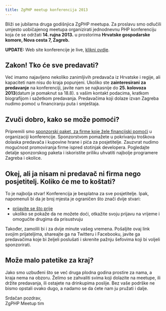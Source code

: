 ```yaml
---
title: ZgPHP meetup konferencija 2013
---
```


Bliži se jubilarna druga godišnjica ZgPHP meetupa. Za proslavu smo odlučili
umjesto uobičajenog meetupa organizirati jednodnevnu PHP konferenciju koja će se
održati **14. rujna 2013.** u prostorima **Hrvatske gospodarske komore, Nova
cesta 7, Zagreb.**

<!-- break -->

**UPDATE:** Web site konferencije je live, [klikni ovdje](http://2013.zgphp.org/).

## Zakon! Tko će sve predavati?

Već imamo najavljeno nekoliko zanimljivih predavača iz Hrvatske i regije, ali
kapaciteti nam nisu do kraja popunjeni. Ukoliko ste **zainteresirani za
predavanje** na konferenciji, javite nam se najkasnije do **25. kolovoza
2013**(datum je pomaknut sa 18.8). s vašim kontakt podacima, kratkom biografijom
i sažetkom predavanja. Predavačima koji dolaze izvan Zagreba nudimo pomoć u
financiranju puta i smještaja.

## Zvuči dobro, kako se može pomoći?

Pripremili smo [sponzorski paket, za firme koje žele financijski
pomoći][sponzori] u organizaciji konferencije. Sponzorstvom pomažete u
pokrivanju troškova dolaska predavača i kupovine hrane i pića za posjetitelje.
Zauzvrat nudimo mogućnost promoviranja firme ispred stotinjak developera.
Pogledajte detalje sponzorskog paketa i iskoristite priliku uhvatiti najbolje
programere Zagreba i okolice.

## Okej, ali ja nisam ni predavač ni firma nego posjetitelj. Koliko će me to koštati?

To je najbolja stvar! Konferencija je besplatna za sve posjetitelje. Ipak,
napomenuli bi da je broj mjesta je ograničen što znači dvije stvari:

  * [prijavite se što prije][meetup]
  * ukoliko se pokaže da ne možete doći, otkažite svoju prijavu na vrijeme i
    omogućite drugima da prisustvuju

Također, zamolili bi i za dvije minute vašeg vremena. Pošaljite ovaj link svojim
prijateljima, shareajte ga na Twitteru i Facebooku, javite ga predavačima koje
bi željeli poslušati i skrenite pažnju šefovima koji bi voljeli sponzorirati.

## Može malo patetike za kraj?

Jako smo uzbuđeni što se već druga plodna godina prostire za nama, a kraja nema
na obzoru. Želimo se zahvaliti svima koji dolazite na meetupe, ili držite
predavanja, ili ostajete na drinkupima poslije. Bez vaše podrške ne bismo
opstali ovako dugo, a nadamo se da ćete nam ju pružati i dalje.

Srdačan pozdrav,<br />
ZgPHP Meetup tim

[sponzori]: /2013/07/upit-za-sponzorstvo-zgphp-konferencije-2013/
[meetup]: http://www.meetup.com/ZgPHP-meetup/events/132112512/
